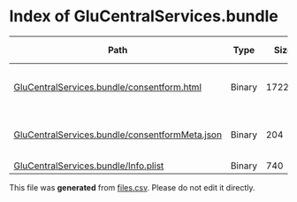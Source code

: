 # Index of GluCentralServices.bundle

| Path | Type | Size | Format | Language | DiE Info | Notes | Hash |
| --- | --- | --- | --- | --- | --- | --- | --- |
| [GluCentralServices.bundle/consentform.html](./GluCentralServices.bundle/consentform.html) | Binary | 172249 | plain text | HyperText Markup Language[by extension] |  |  | 29152f6939921d9acdd008158f6bbceb562e6932e0a3aaf17d96860f71d57fb4 |
| [GluCentralServices.bundle/consentformMeta.json](./GluCentralServices.bundle/consentformMeta.json) | Binary | 204 | plain text[LF] | JavaScript Object Notation[by extension] |  |  | 0b63db9d0a5f7d62374444739192803bfd3e9e6ef75a326a6dc06d58b1530efd |
| [GluCentralServices.bundle/Info.plist](./GluCentralServices.bundle/Info.plist) | Binary | 740 |  |  |  |  | 97dc4e3aed1ef62fc2b33d5484270ae880fafd48e3dd29a2a55d10ce935926cc |


This file was **generated** from [files.csv](../../../../../../../../../files.csv). Please do not edit it directly.
